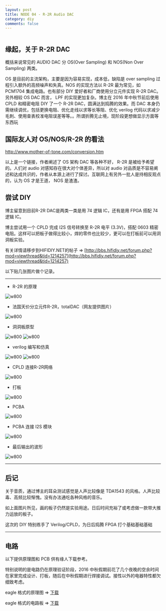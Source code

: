```yaml
---
layout: post
title: NODE 04 - R-2R Audio DAC
category: diy
comments: false
---
```


```
```

## 缘起，关于 R-2R DAC

概括来说常见的 AUDIO DAC 分 OS(Over Sampling) 和 NOS(Non Over Sampling) 两类。

OS 是目前的主流架构，主要是因为容易实现，成本低，缺陷是 over sampling 过程引入额外的高频噪声和失真。NOS 的实现方法以 R-2R 最为常见，如 PCM1704 集成电路。也有部分 DIY 爱好者和厂商使用分立元件实现 R-2R DAC。另外相较 OS DAC 而言， LPF 的实现更加复杂。博主在 2016 年中秋节前后使用 CPLD 和精密电阻 DIY 了一个 R-2R DAC，圆满达到捣腾的效果。而 DAC 本身仍需继续调优，包括更换电阻、优化走线以求等长等阻、优化 verilog 代码以求减少毛刺、使用查表校准电阻误差等等。。所谓折腾无止境，现阶段更想做显示方面等东西玩


## 国际友人对 OS/NOS/R-2R 的看法

http://www.mother-of-tone.com/conversion.htm

以上是一个链接，作者阐述了 OS 架构 DAC 等各种不好， R-2R 是被给予希望的。人们对 audio 对感知存在很大对个体差异，所以对 audio 对品质是不容易阐述和达成共识的，作者从本源上进行了探讨。互联网上有另外一批人是持相反观点的，认为 OS 才是王道， NOS 是渣渣。

## 尝试 DIY

博主留意到目前R-2R DAC是两类一类是用 74 逻辑 IC，还有是用 FPGA 搭配 74 逻辑 IC。

博主尝试用一个 CPLD 完成 I2S 信号转换至 R-2R 电平 (3.3V)，搭配 0603 精密电阻。这样可以把板子做得比较小，焊的零件也比较少，更可以在打板前可以用洞洞板实验。

有关详情请移步到HIFIDIY.NET的帖子 => [http://bbs.hifidiy.net/forum.php?mod=viewthread&tid=1214257](http://bbs.hifidiy.net/forum.php?mod=viewthread&tid=1214257)

以下贴几张图片做个记录。

---


+ R-2R 的原理

![w800](/images/node4/001.jpg)

+ 法国天价分立元件R-2R，totalDAC（网友提供图片）

![w800](/images/node4/002.jpg)

+ 洞洞板原型

![w800](/images/node4/003.jpg)
![w800](/images/node4/004.jpg)

+ verilog 编写和仿真

![w800](/images/node4/005.jpg)
![w800](/images/node4/005b.jpg)

+ CPLD 连接R-2R网络

![w800](/images/node4/006.jpg)

+ 打板

![w800](/images/node4/007.jpg)

+ PCBA

![w800](/images/node4/008.jpg)

+ PCBA 连接 I2S 模块

![w800](/images/node4/009.jpg)

+ 最后输出的波形

![w800](/images/node4/010.jpg)

---

## 后记

关于音质，通过博主的耳朵测试感觉是人声比较像是 TDA1543 的风格。人声比较毒、高频比较惭愧。没有办法通吃各种风格的音乐。

如上面图片所见，画的板子仍然是实验用途。日后时间充裕了或考虑做一款带大推力运放的板子。

这次的 DIY 特别练手了 Verilog/CPLD，为日后捣腾 FPGA 打个基础基础基础

---

## 电路

以下提供原理图和 PCB 供有缘人下载参考。

特别说明的是电路仍在原理验证阶段，2016  中秋假期前花了几个夜晚的空余时间在家里完成设计、打板，随后在中秋假期进行焊接调试。接性以外的电器特性都欠细致考虑。

eagle 格式的原理图 => [下载](/images/node4/r-2r.sch)

eagle 格式的电路板 => [下载](/images/node4/r-2r.brd)


